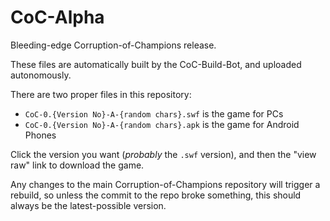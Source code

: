 CoC-Alpha
=========

Bleeding-edge Corruption-of-Champions release.

These files are automatically built by the CoC-Build-Bot, and uploaded autonomously.  

There are two proper files in this repository:  
- `CoC-0.{Version No}-A-{random chars}.swf` is the game for PCs  
- `CoC-0.{Version No}-A-{random chars}.apk` is the game for Android Phones  

Click the version you want (*probably* the `.swf` version), and then the "view raw" link to download the game.

Any changes to the main Corruption-of-Champions repository will trigger a rebuild, so unless the commit to the repo broke something, this should always be the latest-possible version.
